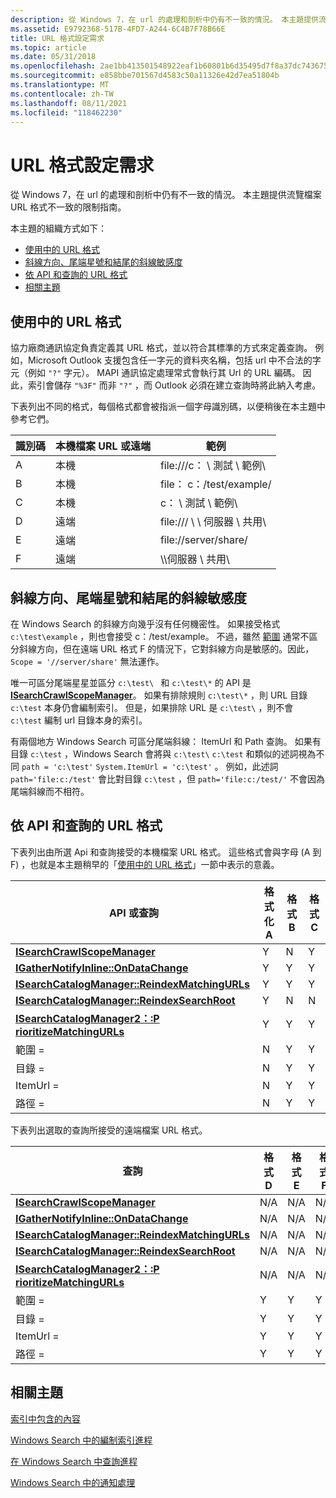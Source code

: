 ```yaml
---
description: 從 Windows 7，在 url 的處理和剖析中仍有不一致的情況。 本主題提供流覽檔案 URL 格式不一致的限制指南。
ms.assetid: E9792368-517B-4FD7-A244-6C4B7F78B66E
title: URL 格式設定需求
ms.topic: article
ms.date: 05/31/2018
ms.openlocfilehash: 2ae1bb413501548922eaf1b60801b6d35495d7f8a37dc743675052d4e0e5bae4
ms.sourcegitcommit: e858bbe701567d4583c50a11326e42d7ea51804b
ms.translationtype: MT
ms.contentlocale: zh-TW
ms.lasthandoff: 08/11/2021
ms.locfileid: "118462230"
---
```

# <a name="url-formatting-requirements"></a>URL 格式設定需求

從 Windows 7，在 url 的處理和剖析中仍有不一致的情況。 本主題提供流覽檔案 URL 格式不一致的限制指南。

本主題的組織方式如下：

-   [使用中的 URL 格式](#url-formats-in-use)
-   [斜線方向、尾端星號和結尾的斜線敏感度](#slash-direction-trailing-star-and-trailing-slash-sensitivity)
-   [依 API 和查詢的 URL 格式](#url-formats-by-api-and-query)
-   [相關主題](#related-topics)

## <a name="url-formats-in-use"></a>使用中的 URL 格式

協力廠商通訊協定負責定義其 URL 格式，並以符合其標準的方式來定義查詢。 例如，Microsoft Outlook 支援包含任一字元的資料夾名稱，包括 url 中不合法的字元（例如 `"?"` 字元）。 MAPI 通訊協定處理常式會執行其 Url 的 URL 編碼。 因此，索引會儲存 `"%3F"` 而非 `"?"` ，而 Outlook 必須在建立查詢時將此納入考慮。

下表列出不同的格式，每個格式都會被指派一個字母識別碼，以便稍後在本主題中參考它們。



| 識別碼  | 本機檔案 URL 或遠端 | 範例                     |
|-----|--------------------------|-----------------------------|
| A   | 本機                    | file:///c： \\ 測試 \\ 範例\\ |
| B   | 本機                    | file： c：/test/example/       |
| C   | 本機                    | c： \\ 測試 \\ 範例\\         |
| D   | 遠端                   | file:/// \\ \\ 伺服器 \\ 共用\\ |
| E   | 遠端                   | file://server/share/        |
| F   | 遠端                   | \\\\伺服器 \\ 共用\\         |



 

## <a name="slash-direction-trailing-star-and-trailing-slash-sensitivity"></a>斜線方向、尾端星號和結尾的斜線敏感度

在 Windows Search 的斜線方向幾乎沒有任何機密性。 如果接受格式 `c:\test\example` ，則也會接受 c：/test/example。 不過，雖然 [範圍](-search-sql-folderdepth.md) 通常不區分斜線方向，但在遠端 URL 格式 F 的情況下，它對斜線方向是敏感的。因此， `Scope = '//server/share'` 無法運作。

唯一可區分尾端星星並區分 `c:\test\ ` 和 `c:\test\*` 的 API 是 [**ISearchCrawlScopeManager**](/windows/desktop/api/Searchapi/nn-searchapi-isearchcrawlscopemanager)。 如果有排除規則 `c:\test\*` ，則 URL 目錄 `c:\test` 本身仍會編制索引。 但是，如果排除 URL 是 `c:\test\` ，則不會 `c:\test` 編制 url 目錄本身的索引。

有兩個地方 Windows Search 可區分尾端斜線： ItemUrl 和 Path 查詢。 如果有目錄 `c:\test` ，Windows Search 會將與 `c:\test\` `c:\test` 和類似的述詞視為不同 `path = 'c:\test'` `System.ItemUrl = 'c:\test'` 。 例如，此述詞 `path='file:c:/test'` 會比對目錄 `c:\test` ，但 `path='file:c:/test/'` 不會因為尾端斜線而不相符。

## <a name="url-formats-by-api-and-query"></a>依 API 和查詢的 URL 格式

下表列出由所選 Api 和查詢接受的本機檔案 URL 格式。 這些格式會與字母 (A 到 F) ，也就是本主題稍早的「[使用中的 URL 格式](#url-formats-in-use)」一節中表示的意義。



| API 或查詢                                                                                                    | 格式化 A | 格式 B | 格式 C |
|-----------------------------------------------------------------------------------------------------------------|----------|----------|----------|
| [**ISearchCrawlScopeManager**](/windows/desktop/api/Searchapi/nn-searchapi-isearchcrawlscopemanager)                                            | Y        | N        | Y        |
| [**IGatherNotifyInline::OnDataChange**](/previous-versions/windows/desktop/legacy/bb231472(v=vs.85))                           | Y        | Y        | Y        |
| [**ISearchCatalogManager::ReindexMatchingURLs**](/windows/desktop/api/Searchapi/nf-searchapi-isearchcatalogmanager-reindexmatchingurls)         | Y        | Y        | Y        |
| [**ISearchCatalogManager::ReindexSearchRoot**](/windows/desktop/api/Searchapi/nf-searchapi-isearchcatalogmanager-reindexsearchroot)             | Y        | N        | N        |
| [**ISearchCatalogManager2：:P rioritizeMatchingURLs**](/windows/desktop/api/Searchapi/nf-searchapi-isearchcatalogmanager2-prioritizematchingurls) | Y        | Y        | Y        |
| 範圍 =                                                                                                          | N        | Y        | Y        |
| 目錄 =                                                                                                      | N        | Y        | Y        |
| ItemUrl =                                                                                                        | N        | Y        | Y        |
| 路徑 =                                                                                                           | N        | Y        | Y        |



 

下表列出選取的查詢所接受的遠端檔案 URL 格式。



| 查詢                                                                                                           | 格式 D | 格式 E | 格式 F |
|-----------------------------------------------------------------------------------------------------------------|----------|----------|----------|
| [**ISearchCrawlScopeManager**](/windows/desktop/api/Searchapi/nn-searchapi-isearchcrawlscopemanager)                                            | N/A      | N/A      | N/A      |
| [**IGatherNotifyInline::OnDataChange**](/previous-versions/windows/desktop/legacy/bb231472(v=vs.85))                           | N/A      | N/A      | N/A      |
| [**ISearchCatalogManager::ReindexMatchingURLs**](/windows/desktop/api/Searchapi/nf-searchapi-isearchcatalogmanager-reindexmatchingurls)         | N/A      | N/A      | N/A      |
| [**ISearchCatalogManager::ReindexSearchRoot**](/windows/desktop/api/Searchapi/nf-searchapi-isearchcatalogmanager-reindexsearchroot)             | N/A      | N/A      | N/A      |
| [**ISearchCatalogManager2：:P rioritizeMatchingURLs**](/windows/desktop/api/Searchapi/nf-searchapi-isearchcatalogmanager2-prioritizematchingurls) | N/A      | N/A      | N/A      |
| 範圍 =                                                                                                          | Y        | Y        | Y        |
| 目錄 =                                                                                                      | Y        | Y        | Y        |
| ItemUrl =                                                                                                        | Y        | Y        | Y        |
| 路徑 =                                                                                                           | Y        | Y        | Y        |



 

## <a name="related-topics"></a>相關主題

<dl> <dt>

[索引中包含的內容](-search-indexing-process-overview.md)
</dt> <dt>

[Windows Search 中的編制索引進程](-search-indexing-process-overview.md)
</dt> <dt>

[在 Windows Search 中查詢進程](querying-process--windows-search-.md)
</dt> <dt>

[Windows Search 中的通知處理](-search-3x-wds-support.md)
</dt> </dl>

 

 

